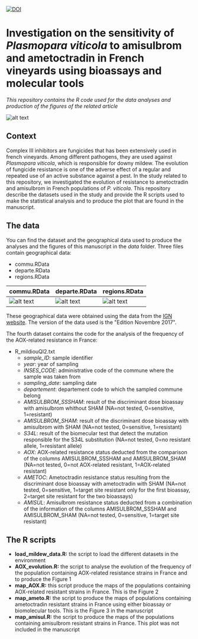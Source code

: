 [![DOI](https://zenodo.org/badge/113194524.svg)](https://zenodo.org/badge/latestdoi/113194524)
# Investigation on the sensitivity of *Plasmopara viticola* to amisulbrom and ametoctradin in French vineyards using bioassays and molecular tools
*This repository contains the R code used for the data analyses and production of the figures of the related article*  

![alt text](https://xwozha.db.files.1drv.com/y4mSuQULu970Jf5GnBDqavtyLhJmOPeVlKoA_UQoxH6HL-ywl0eMmxNb7C3_xA9cEiBSke1YD65qrKmw0lqQER1sfw3CdlPEwtYegKz9xDQpTbt5K0SUGSJDxYywFIMK1ZNS2pNNdMvWuL1wRJGXmgXnvZBXFA6sV-gf_wEfAJoe7BMVkBN6sF_j5Bmwur9NUocTggzp9k25bAgKSzvra9srA?width=1584&height=588&cropmode=none)

## Context
Complex III inhibitors are fungicides that has been extensively used in french vineyards. Among different pathogens, they are used against *Plasmopara viticola*, which is responsible for downy mildew. The evolution of fungicide resistance is one of the adverse effect of a regular and repeated use of an active substance against a pest. In the study related to this repository, we investigated the evolution of resistance to ametoctradin and amisulbrom in French populations of *P. viticola*. This repository describe the datasets used in the study and provide the R scripts used to make the statistical analysis and to produce the plot that are found in the manuscript. 

## The data
You can find the dataset and the geographical data used to produce the analyses and the figures of this manuscript in the *data* folder. Three files contain geographical data: 
+ commu.RData
+ departe.RData
+ regions.RData

|  commu.RData  |  departe.RData  |  regions.RData  |
| --------------- |  --------------- |   --------------- |
|  ![alt text](https://xqowha.db.files.1drv.com/y4mrSE2QIRtvj8BAk6zej2_8WTCjO1WxNNqvJJn189PQZtrYHC-jBiwaqwbCY5rTQunn8hvVMFWArvEz_8XPwfpqcqn9y08ohuijpqmVQfsBmPd_5mKWMw6hiuynOoJF4Gh3V5NsyuwQ8QOyAkjNRZgy9wNdSAeFfPyrXPhJIRLP1L5f-jSsrovM02sbUEs7wXjdmbpXBuTEAVryX-JeXUBjg?width=256&height=255&cropmode=none)  |  ![alt text](https://xqovha.db.files.1drv.com/y4mJeGFQBu2P37nly83ADc3vqKAMHynSiSIw5B9N0Gyuz4Uv5CWWm8dTYGOBRiRRtYrZaqpzVj-m7tjXDr9FoXnSte7Magct34bm_lID3VC3JZMXmumYeheFN15YjlDRQPmrUFX8DklJ4MAx5YCThctP2A-3WC-gHxZLV2uy5LmfFn9ZrUzztvcZt1BF6iaGf54hzV6_Ztlup5D9_6ifNC10Q?width=256&height=254&cropmode=none) | ![alt text](https://xgouha.db.files.1drv.com/y4mYTK7YsDgwIlYw6rz3j08Wd43zp1ZsXssjSbMkGL-3L4YW7ysn8MqmxecalhwJwvNu_jSRveyFkUTiUXs0FBa5SqpCfF7Gb-AP9jEfn4g3oTqBTQ90UXTe6sqXagD8p0V6m6L0RIW5eRrjxA6wQIbSQ_7dWRAtGCQlKkmLbjjFpH4p2Iw82Vfh_0ydNxFtiJhtt9v3KC-_wq7RLTWSlBi-w?width=256&height=253&cropmode=none) |


These geographical data were obtained using the data from the [IGN website](http://professionnels.ign.fr/adminexpress). The version of the data used is the "Edition Novembre 2017". 

The fourth dataset contains the code for the analysis of the frequency of the AOX-related resistance in France: 
+ R_mildiouQI2.txt
  + *sample_ID*: sample identifier
  + *year*: year of sampling
  + *INSES_CODE*: administrative code of the commune where the sample was taken from
  + *sampling_date*: sampling date
  + *departement*: departement code to which the sampled commune belong
  + *AMISULBROM_SSSHAM*: result of the discriminant dose bioassay with amisulbrom whithout SHAM (NA=not tested, 0=sensitive, 1=resistant)
  + *AMISULBROM_SHAM*: result of the discriminant dose bioassay with amisulbrom with SHAM (NA=not tested, 0=sensitive, 1=resistant)
  + *S34L*: result of the biomecular test that detect the mutation responsible for the S34L substitution (NA=not tested, 0=no resistant allele, 1=resistant allele)
  + *AOX*: AOX-related resistance status deducted from the comparison of the columns AMISULBROM_SSSHAM and AMISULBROM_SHAM (NA=not tested, 0=not AOX-related resistant, 1=AOX-related resistant)
  + *AMETOC*: Ametoctradin resistance status resulting from the discriminant dose bioassay with ametoctradin with SHAM (NA=not tested, 0=sensitive, 1=target site resistant only for the first bioassay, 2=target site resistant for the two bioassays)
  + *AMISUL*: Amisulbrom resistance status deducted from a combination of the information of the columns AMISULBROM_SSSHAM and AMISULBROM_SHAM (NA=not tested, 0=sensitive, 1=target site resistant)
  											

## The R scripts
+ **load_mildew_data.R:** the script to load the different datasets in the environment
+ **AOX_evolution.R:** the script to analyse the evolution of the frequency of the population containing AOX-related resistance strains in France and to produce the Figure 1
+ **map_AOX.R:** this script produce the maps of the populations containing AOX-related resistant strains in France. This is the Figure 2
+ **map_ameto.R:** the script to produce the maps of populations containing  ametoctradin resistant strains in France using either bioassay or biomolecular tools. This is the Figure 3 in the manuscript
+ **map_amisul.R:** the script to produce the maps of the populations containing amisulbrom resistant strains in France. This plot was not included in the manuscript


